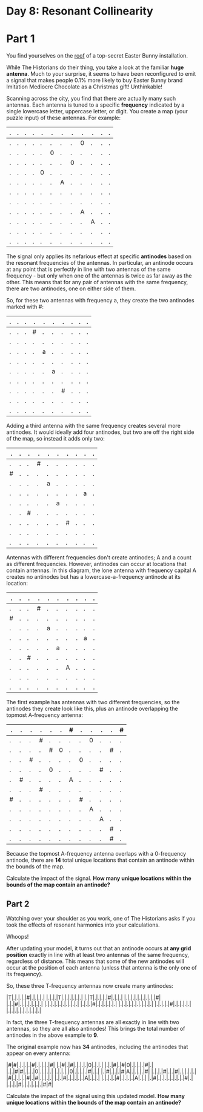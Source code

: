 # Day 8: Resonant Collinearity

# Part 1

You find yourselves on the [roof](https://adventofcode.com/2016/day/25) of a top-secret Easter Bunny installation.

While The Historians do their thing, you take a look at the familiar **huge antenna**. Much to your surprise, it seems to have been reconfigured to emit a signal that makes people 0.1% more likely to buy Easter Bunny brand Imitation Mediocre Chocolate as a Christmas gift! Unthinkable!

Scanning across the city, you find that there are actually many such antennas. Each antenna is tuned to a specific **frequency** indicated by a single lowercase letter, uppercase letter, or digit. You create a map (your puzzle input) of these antennas. For example:

|.|.|.|.|.|.|.|.|.|.|.|.|
|-|-|-|-|-|-|-|-|-|-|-|-|
|.|.|.|.|.|.|.|.|0|.|.|.|
|.|.|.|.|.|0|.|.|.|.|.|.|
|.|.|.|.|.|.|.|0|.|.|.|.|
|.|.|.|.|0|.|.|.|.|.|.|.|
|.|.|.|.|.|.|A|.|.|.|.|.|
|.|.|.|.|.|.|.|.|.|.|.|.|
|.|.|.|.|.|.|.|.|.|.|.|.|
|.|.|.|.|.|.|.|.|A|.|.|.|
|.|.|.|.|.|.|.|.|.|A|.|.|
|.|.|.|.|.|.|.|.|.|.|.|.|
|.|.|.|.|.|.|.|.|.|.|.|.|

The signal only applies its nefarious effect at specific **antinodes** based on the resonant frequencies of the antennas. In particular, an antinode occurs at any point that is perfectly in line with two antennas of the same frequency - but only when one of the antennas is twice as far away as the other. This means that for any pair of antennas with the same frequency, there are two antinodes, one on either side of them.

So, for these two antennas with frequency a, they create the two antinodes marked with #:

|.|.|.|.|.|.|.|.|.|.|
|-|-|-|-|-|-|-|-|-|-|
|.|.|.|#|.|.|.|.|.|.|
|.|.|.|.|.|.|.|.|.|.|
|.|.|.|.|a|.|.|.|.|.|
|.|.|.|.|.|.|.|.|.|.|
|.|.|.|.|.|a|.|.|.|.|
|.|.|.|.|.|.|.|.|.|.|
|.|.|.|.|.|.|#|.|.|.|
|.|.|.|.|.|.|.|.|.|.|
|.|.|.|.|.|.|.|.|.|.|

Adding a third antenna with the same frequency creates several more antinodes. It would ideally add four antinodes, but two are off the right side of the map, so instead it adds only two:

|.|.|.|.|.|.|.|.|.|.|
|-|-|-|-|-|-|-|-|-|-|
|.|.|.|#|.|.|.|.|.|.|
|#|.|.|.|.|.|.|.|.|.|
|.|.|.|.|a|.|.|.|.|.|
|.|.|.|.|.|.|.|.|a|.|
|.|.|.|.|.|a|.|.|.|.|
|.|.|#|.|.|.|.|.|.|.|
|.|.|.|.|.|.|#|.|.|.|
|.|.|.|.|.|.|.|.|.|.|
|.|.|.|.|.|.|.|.|.|.|

Antennas with different frequencies don't create antinodes; A and a count as different frequencies. However, antinodes can occur at locations that contain antennas. In this diagram, the lone antenna with frequency capital A creates no antinodes but has a lowercase-a-frequency antinode at its location:

|.|.|.|.|.|.|.|.|.|.|
|-|-|-|-|-|-|-|-|-|-|
|.|.|.|#|.|.|.|.|.|.|
|#|.|.|.|.|.|.|.|.|.|
|.|.|.|.|a|.|.|.|.|.|
|.|.|.|.|.|.|.|.|a|.|
|.|.|.|.|.|a|.|.|.|.|
|.|.|#|.|.|.|.|.|.|.|
|.|.|.|.|.|.|A|.|.|.|
|.|.|.|.|.|.|.|.|.|.|
|.|.|.|.|.|.|.|.|.|.|

The first example has antennas with two different frequencies, so the antinodes they create look like this, plus an antinode overlapping the topmost A-frequency antenna:

|.|.|.|.|.|.|#|.|.|.|.|#|
|-|-|-|-|-|-|-|-|-|-|-|-|
|.|.|.|#|.|.|.|.|0|.|.|.|
|.|.|.|.|#|0|.|.|.|.|#|.|
|.|.|#|.|.|.|.|0|.|.|.|.|
|.|.|.|.|0|.|.|.|.|#|.|.|
|.|#|.|.|.|.|A|.|.|.|.|.|
|.|.|.|#|.|.|.|.|.|.|.|.|
|#|.|.|.|.|.|.|#|.|.|.|.|
|.|.|.|.|.|.|.|.|A|.|.|.|
|.|.|.|.|.|.|.|.|.|A|.|.|
|.|.|.|.|.|.|.|.|.|.|#|.|
|.|.|.|.|.|.|.|.|.|.|#|.|

Because the topmost A-frequency antenna overlaps with a 0-frequency antinode, there are **14** total unique locations that contain an antinode within the bounds of the map.

Calculate the impact of the signal. **How many unique locations within the bounds of the map contain an antinode?**



## Part 2

Watching over your shoulder as you work, one of The Historians asks if you took the effects of resonant harmonics into your calculations.

Whoops!

After updating your model, it turns out that an antinode occurs at **any grid position** exactly in line with at least two antennas of the same frequency, regardless of distance. This means that some of the new antinodes will occur at the position of each antenna (unless that antenna is the only one of its frequency).

So, these three T-frequency antennas now create many antinodes:

|T|.|.|.|.|#|.|.|.|.|
|.|.|.|T|.|.|.|.|.|.|
|.|T|.|.|.|.|#|.|.|.|
|.|.|.|.|.|.|.|.|.|#|
|.|.|#|.|.|.|.|.|.|.|
|.|.|.|.|.|.|.|.|.|.|
|.|.|.|#|.|.|.|.|.|.|
|.|.|.|.|.|.|.|.|.|.|
|.|.|.|.|#|.|.|.|.|.|
|.|.|.|.|.|.|.|.|.|.|

In fact, the three T-frequency antennas are all exactly in line with two antennas, so they are all also antinodes! This brings the total number of antinodes in the above example to **9**.

The original example now has **34** antinodes, including the antinodes that appear on every antenna:

|#|#|.|.|.|.|#|.|.|.|.|#|
|.|#|.|#|.|.|.|.|0|.|.|.|
|.|.|#|.|#|0|.|.|.|.|#|.|
|.|.|#|#|.|.|.|0|.|.|.|.|
|.|.|.|.|0|.|.|.|.|#|.|.|
|.|#|.|.|.|#|A|.|.|.|.|#|
|.|.|.|#|.|.|#|.|.|.|.|.|
|#|.|.|.|.|#|.|#|.|.|.|.|
|.|.|#|.|.|.|.|.|A|.|.|.|
|.|.|.|.|#|.|.|.|.|A|.|.|
|.|#|.|.|.|.|.|.|.|.|#|.|
|.|.|.|#|.|.|.|.|.|.|#|#|

Calculate the impact of the signal using this updated model. **How many unique locations within the bounds of the map contain an antinode?**

